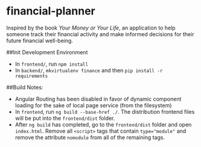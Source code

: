 # financial-planner

Inspired by the book _Your Money or Your Life_, an application to help someone track their financial activity and make informed decisions for their future financial well-being.

##Init Development Environment
* In `frontend/`, run `npm install`
* In `backend/`, `mkvirtualenv finance` and then `pip install -r requirements`


##Build Notes:
* Angular Routing has been disabled in favor of dynamic component loading for the sake of local page service (from the filesystem)
* In `frontend`, run `ng build --base-href ./`. The distribution frontend files will be put into the `frontend/dist` folder.
* After `ng build` has completed, go to the `frontend/dist` folder and open `index.html`. Remove all `<script>` tags that contain `type="module"` and remove the attribute `nomodule` from all of the remaining tags.